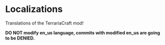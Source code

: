 # Localizations
Translations of the TerrariaCraft mod!

**DO NOT modify en_us language, commits with modified en_us are going to be DENIED.**
